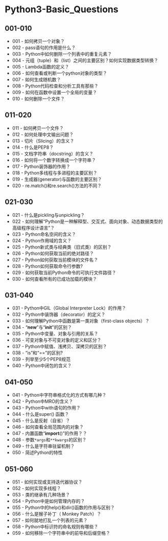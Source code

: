 # Python3-Basic_Questions


## 001-010
- 001 - 如何拷贝一个对象？
- 002 - pass语句的作用是什么？
- 003 - Python中如何删除一个列表中的重复元素？
- 004 - 元组（tuple）和（list）之间的主要区别？如何实现数据类型转换？
- 005 - Lambda函数的定义？
- 006 - 如何查看或判断一个python对象的类型？
- 007 - 如何生成随机数？
- 008 - Python代码检查和分析工具有那些？
- 009 - 如何在函数中设置一个全局的变量？
- 010 - 如何删除一个文件？


## 011-020
- 011 - 如何拷贝一个文件？
- 012 - 如何处理中文输出问题？
- 013 - 切片（Slicing）的含义？
- 014 - 什么是PEP8？
- 015 - 文档字符串（docstring）的含义？
- 016 - 如何将一个数字转换成一个字符串？
- 017 - Python装饰器的作用？
- 018 - Python多线程与多进程的主要区别？
- 019 - 生成器(generator)与函数的主要区别？
- 020 - re.match()和re.search()方法的不同？


## 021-030
- 021 - 什么是pickling与unpickling？
- 022 - 如何理解“Python是一种解释型、交互式、面向对象、动态数据类型的高级程序设计语言”？
- 023 - Python命名空间的含义？
- 024 - Python作用域的含义？
- 025 - Python新式类与经典类（旧式类）的区别？
- 026 - Python如何获取当前的绝对路径？
- 027 - Python如何获取当前模块的文件名？
- 028 - Python如何获取命令行参数?
- 029 - 如何获取当前Python命令的可执行文件路径？
- 030 - 如何查看所有的已成功加载的模块？


## 031-040
- 031 - Python中GIL（Global Interpreter Lock）的作用？
- 032 - Python中装饰器（decorator）的定义？
- 033 - 如何理解Python中函数是第一类对象（first-class objects）？
- 034 - “__new__”与“__init__"的区别？
- 035 - Python中变量、对象与引用的关系？
- 036 - 可变对象与不可变对象的定义和区分？
- 037 - Python中赋值、浅拷贝、深拷贝的区别？
- 038 - “is”和“==”的区别?
- 039 - 列举至少5个PEP8规范
- 040 - Python中闭包的含义？


## 041-050
- 041 - Python中字符串格式化的方式有哪几种？
- 042 - Python中MRO的含义？
- 043 - Python中with语句的作用？
- 044 - 什么是super() 函数？
- 045 - 什么是反射（自省）？
- 046 - 如何查看全局范围内的对象？
- 047 - 内置函数“__import__()”的作用？？
- 048 - 参数`*args`和`**kwargs`的区别？
- 049 - 什么是字符串驻留机制？
- 050 - 简述Python的特性


## 051-060
- 051 - 如何实现或支持迭代器协议？
- 052 - 如何实现多线程？
- 053 - 类的继承有几种场景？
- 054 - Python中是如何管理内存的？
- 055 - Python中的help()和dir()函数的作用与区别？
- 056 - 什么是猴子补丁（ Monkey Patch）？
- 057 - 如何就地打乱一个列表的元素？
- 058 - Python中标识符的命名规则有哪些？
- 059 - 如何移除一个字符串中的前导和后缀空格？